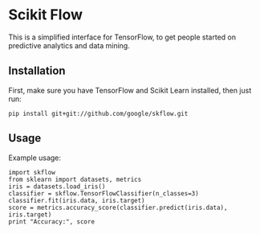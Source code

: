 # Scikit Flow

This is a simplified interface for TensorFlow, to get people started on predictive analytics and data mining.

## Installation

First, make sure you have TensorFlow and Scikit Learn installed, then just run:

    pip install git+git://github.com/google/skflow.git

## Usage

Example usage:

    import skflow
    from sklearn import datasets, metrics
    iris = datasets.load_iris()
    classifier = skflow.TensorFlowClassifier(n_classes=3)
    classifier.fit(iris.data, iris.target)
    score = metrics.accuracy_score(classifier.predict(iris.data), iris.target)
    print "Accuracy:", score



